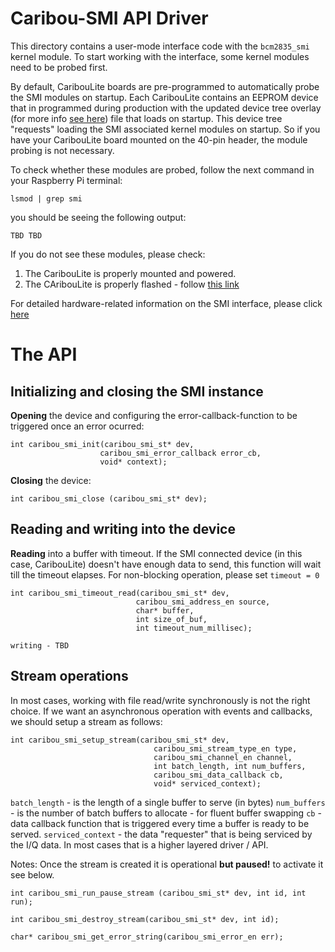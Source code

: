 # Caribou-SMI API Driver
This directory contains a user-mode interface code with the `bcm2835_smi` kernel module.
To start working with the interface, some kernel modules need to be probed first.

By default, CaribouLite boards are pre-programmed to automatically probe the SMI modules on startup. Each CaribouLite contains an EEPROM device that in programmed during production with the updated device tree overlay (for more info [see here](../../../devicetrees/README.md)) file that loads on startup. This device tree "requests" loading the SMI associated kernel modules on startup. So if you have your CaribouLite board mounted on the 40-pin header, the module probing is not necessary.

To check whether these modules are probed, follow the next command in your Raspberry Pi terminal:
```
lsmod | grep smi
```

you should be seeing the following output:
```
TBD TBD
```

If you do not see these modules, please check:
1. The CaribouLite is properly mounted and powered.
2. The CAribouLite is properly flashed - follow [this link](../../../../docs/flashing/README.md)

For detailed hardware-related information on the SMI interface, please click [here](../../../../docs/smi/README.md)

# The API
## Initializing and closing the SMI instance

**Opening** the device and configuring the error-callback-function to be triggered once an error ocurred:
```
int caribou_smi_init(caribou_smi_st* dev,
                    caribou_smi_error_callback error_cb,
                    void* context);
```

**Closing** the device:
```
int caribou_smi_close (caribou_smi_st* dev);
```

## Reading and writing into the device

**Reading** into a buffer with timeout. If the SMI connected device (in this case, CaribouLite) doesn't have enough data to send, this function will wait till the timeout elapses. For non-blocking operation, please set `timeout = 0`
```
int caribou_smi_timeout_read(caribou_smi_st* dev,
                            caribou_smi_address_en source,
                            char* buffer,
                            int size_of_buf,
                            int timeout_num_millisec);
```

```
writing - TBD
```

## Stream operations
In most cases, working with file read/write synchronously is not the right choice. If we want an asynchronous operation with events and callbacks, we should setup a stream as follows:
```
int caribou_smi_setup_stream(caribou_smi_st* dev,
                                caribou_smi_stream_type_en type,
                                caribou_smi_channel_en channel,
                                int batch_length, int num_buffers,
                                caribou_smi_data_callback cb,
                                void* serviced_context);
```
`batch_length` - is the length of a single buffer to serve (in bytes)
`num_buffers` - is the number of batch buffers to allocate - for fluent buffer swapping
`cb` - data callback function that is triggered every time a buffer is ready to be served.
`serviced_context` - the data "requester" that is being serviced by the I/Q data. In most cases that is a higher layered driver / API.

Notes: Once the stream is created it is operational **but paused!** to activate it see below.


```
int caribou_smi_run_pause_stream (caribou_smi_st* dev, int id, int run);
```

```
int caribou_smi_destroy_stream(caribou_smi_st* dev, int id);
```

```
char* caribou_smi_get_error_string(caribou_smi_error_en err);
```